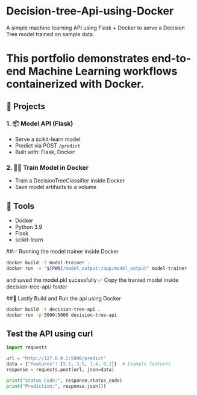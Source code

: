 # Decision-tree-Api-using-Docker
A simple machine learning API using Flask + Docker to serve a Decision Tree model trained on sample data.
# This portfolio demonstrates end-to-end Machine Learning workflows containerized with Docker.

## 🔧 Projects

### 1. 📦 Model API (Flask)
- Serve a scikit-learn model
- Predict via POST `/predict`
- Built with: Flask, Docker

### 2. 🏋️‍♂️ Train Model in Docker
- Train a DecisionTreeClassifier inside Docker
- Save model artifacts to a volume

## 🚀 Tools
- Docker
- Python 3.9
- Flask
- scikit-learn

##✅ Running the model trainer inside Docker 
```bash
docker build -t model-trainer .
docker run -v "${PWD}/model_output:/app/model_output" model-trainer
```
and saved the model.pkl sucessfully ✅
Copy the tranied model inside decision-tree-api/ folder

##🔨  Lastly Build and Run the api using Docker
```bash
docker build -t decision-tree-api .
docker run -p 5000:5000 decision-tree-api
```

## Test the API using curl
```python
import requests

url = "http://127.0.0.1:5000/predict"
data = {"features": [5.1, 3.5, 1.4, 0.2]}  # Example features
response = requests.post(url, json=data)

print("Status Code:", response.status_code)
print("Prediction:", response.json())
```
